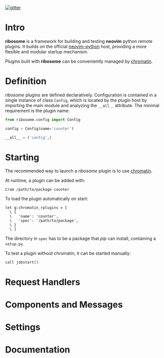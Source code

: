 [![gitter](https://badges.gitter.im/tek/ribosome.svg)](https://gitter.im/tek/ribosome)

# Intro

**ribosome** is a framework for building and testing **neovim** python remote plugins.
It builds on the official [neovim-python] host, providing a more flexible and modular startup mechanism.

Plugins built with **ribosome** can be conveniently managed by [chromatin].

# Definition

*ribosome* plugins are defined declaratively.
Configuration is contained in a single instance of class `Config`, which is located by the plugin host by importing the
main module and analyzing the `__all__` attribute.
The minimal requirement is the plugin name:

```python
from ribosome.config import Config

config = Config(name='counter')

__all__ = ('config',)
```

# Starting

The recommended way to launch a *ribosome* plugin is to use [chromatin].

At runtime, a plugin can be added with:

```vim
Cram /path/to/package counter
```

To load the plugin automatically on start:

```vim
let g:chromatin_rplugins = [
  \ {
  \   'name': 'counter',
  \   'spec': '/path/to/package',
  \ }
  \ ]
```

The directory in `spec` has to be a package that *pip* can install, containing a `setup.py`.

To test a plugin without chromatin, it can be started manually:

```vim
call jobstart()
```

# Request Handlers


# Components and Messages


# Settings

# Documentation

[neovim-python]: https://github.com/neovim/python-client
[chromatin]: https://github.com/tek/chromatin
